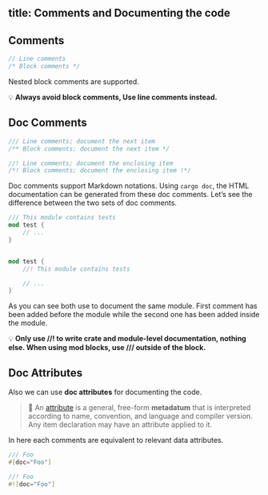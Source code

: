 title: Comments and Documenting the code
---

## Comments

```rust
// Line comments
/* Block comments */
```

Nested block comments are supported.

💡 **Always avoid block comments, Use line comments instead.**

## Doc Comments

```rust
/// Line comments; document the next item
/** Block comments; document the next item */

//! Line comments; document the enclosing item
/*! Block comments; document the enclosing item !*/
```

Doc comments support Markdown notations. Using `cargo doc`, the HTML documentation can be generated from these doc comments. Let’s see the difference between the two sets of doc comments.

```rust
/// This module contains tests
mod test {
    // ...
}


mod test {
    //! This module contains tests

    // ...
}
```

As you can see both use to document the same module. First comment has been added before the module while the second one has been added inside the module.

💡 **Only use //! to write crate and module-level documentation, nothing else. When using mod blocks, use /// outside of the block.**

## Doc Attributes

Also we can use **doc attributes** for documenting the code.

> 🔎 An [attribute](https://doc.rust-lang.org/reference.html#attributes) is a general, free-form **metadatum** that is interpreted according to name, convention, and language and compiler version. Any item declaration may have an attribute applied to it.

In here each comments are equivalent to relevant data attributes.

```rust
/// Foo
#[doc="Foo"]

//! Foo
#![doc="Foo"]
```
